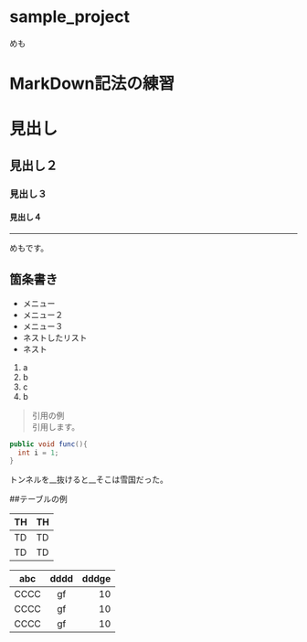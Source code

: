 sample_project
==============

めも

# MarkDown記法の練習

# 見出し

## 見出し２
### 見出し３
#### 見出し４

*****************

めもです。

## 箇条書き

+ メニュー
+ メニュー２
+ メニュー３
 + ネストしたリスト
 + ネスト

1. a
2. b
3. c
1. b

>引用の例  
>引用します。

```Java
public void func(){
  int i = 1;
}
```

トンネルを__抜けると__そこは雪国だった。

##テーブルの例

|  TH  |  TH  |
| ---- | ---- |
|  TD  |  TD  |
|  TD  |  TD  |


| abc | dddd| dddge| 
| ---- | :-: | ---: |
|CCCC|gf|10|
|CCCC|gf|10|
|CCCC|gf|10|

